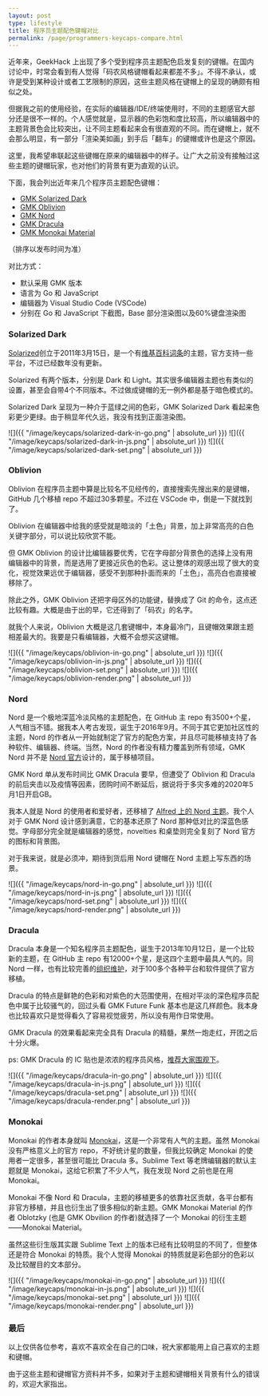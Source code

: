 ```yaml
---
layout: post
type: lifestyle
title: 程序员主题配色键帽对比
permalink: /page/programmers-keycaps-compare.html
---
```


近年来，GeekHack 上出现了多个受到程序员主题配色启发复刻的键帽。在国内讨论中，时常会看到有人觉得「码农风格键帽看起来都差不多」。不得不承认，或许是受到某种设计或者工艺限制的原因，这些主题风格在键帽上的呈现的确颇有相似之处。

但据我之前的使用经验，在实际的编辑器/IDE/终端使用时，不同的主题感官大部分还是很不一样的。个人感觉就是，显示器的色彩饱和度比较高，所以编辑器中的主题背景色会比较突出，让不同主题看起来会有很直观的不同。而在键帽上，就不会那么明显，有一部分「渲染美如画」到手后「翻车」的键帽或许也是这个原因。

这里，我希望串联起这些键帽在原来的编辑器中的样子。让广大之前没有接触过这些主题的键帽玩家，也对他们的背景有更为直观的认识。

下面，我会列出近年来几个程序员主题配色键帽：
- [GMK Solarized Dark](https://geekhack.org/index.php?topic=90192.0)
- [GMK Oblivion](https://geekhack.org/index.php?topic=99174.0)
- [GMK Nord](https://geekhack.org/index.php?topic=100646.0)
- [GMK Dracula](https://geekhack.org/index.php?topic=100727.0)
- [GMK Monokai Material](https://geekhack.org/index.php?topic=105160.0)

（排序以发布时间为准）

对比方式：
- 默认采用 GMK 版本
- 语言为 Go 和 JavaScript
- 编辑器为 Visual Studio Code (VSCode)
- 分别在 Go 和 JavaScript 下截图，Base 部分渲染图以及60%键盘渲染图

### Solarized Dark

[Solarized](https://github.com/altercation/solarized)创立于2011年3月15日，是一个有[维基百科词条](https://en.wikipedia.org/wiki/Solarized_(color_scheme))的主题，官方支持一些平台，不过已经数年没有更新。

Solarized 有两个版本，分别是 Dark 和 Light。其实很多编辑器主题也有类似的设置，甚至会自带4个不同版本。不过做成键帽的无一例外都是基于暗色模式的。

Solarized Dark 呈现为一种介于蓝绿之间的色彩，GMK Solarized Dark 看起来色彩更少更绿。由于稍显年代久远，我没有找到正面渲染图。

![]({{ "/image/keycaps/solarized-dark-in-go.png" | absolute_url }})
![]({{ "/image/keycaps/solarized-dark-in-js.png" | absolute_url }})
![]({{ "/image/keycaps/solarized-dark-set.png" | absolute_url }})

### Oblivion

Oblivion 在程序员主题中算是比较名不见经传的，直接搜索先搜出来的是键帽，GitHub 几个移植 repo 不超过30多颗星。不过在 VSCode 中，倒是一下就找到了。

Oblivion 在编辑器中给我的感受就是暗淡的「土色」背景，加上非常高亮的白色关键字部分，可以说比较欣赏不能。

但 GMK Oblivion 的设计比编辑器要优秀，它在字母部分背景色的选择上没有用编辑器中的背景，而是选用了更接近灰色的色彩。这让整体的观感出现了很大的变化，视觉效果远优于编辑器，感受不到那种扑面而来的「土色」，高亮白也直接被移除了。

除此之外，GMK Oblivion 还把字母区外的功能键，替换成了 Git 的命令，这点还比较有趣。大概是由于出的早，它还得到了「码农」的名字。

就我个人来说，Oblivion 大概是这几套键帽中，本身最冷门，且键帽效果跟主题相差最大的。我要是只看编辑器，大概不会想买这键帽。

![]({{ "/image/keycaps/oblivion-in-go.png" | absolute_url }})
![]({{ "/image/keycaps/oblivion-in-js.png" | absolute_url }})
![]({{ "/image/keycaps/oblivion-set.png" | absolute_url }})
![]({{ "/image/keycaps/oblivion-render.png" | absolute_url }})

### Nord

Nord 是一个极地深蓝冷淡风格的主题配色，在 GitHub 主 repo 有3500+个星，人气相当不错。据我本人考古发现，诞生于2016年9月。不同于其它更加社区性的主题，Nord 的作者从一开始就制定了官方的配色方案，并且尽可能移植支持了各种软件、编辑器、终端。当然，Nord 的作者没有精力覆盖到所有领域，GMK Nord 并不是 [Nord 官方](http://nordtheme.com/)设计的，属于移植项目。

GMK Nord 单从发布时间比 GMK Dracula 要早，但遭受了 Oblivion 和 Dracula 的前后夹击以及疫情等因素，团购时间不断延后，据说将于多灾多难的2020年5月1日开启GB。

我本人就是 Nord 的使用者和爱好者，还移植了 [Alfred 上的 Nord 主题](https://github.com/crispgm/alfred-nord)。我个人对于 GMK Nord 设计感到满意，它的基本还原了 Nord 那种低对比的深蓝色感觉。字母部分完全就是编辑器的感觉，novelties 和桌垫则完全复刻了 Nord 官方的图标和背景图。

对于我来说，就是必须冲，期待到货后用 Nord 键帽在 Nord 主题上写东西的场景。

![]({{ "/image/keycaps/nord-in-go.png" | absolute_url }})
![]({{ "/image/keycaps/nord-in-js.png" | absolute_url }})
![]({{ "/image/keycaps/nord-set.png" | absolute_url }})
![]({{ "/image/keycaps/nord-render.png" | absolute_url }})

### Dracula

Dracula 本身是一个知名程序员主题配色，诞生于2013年10月12日，是一个比较新的主题，在 GitHub 主 repo 有12000+个星，是这四个主题中最具人气的。同 Nord 一样，也有比较完善的[组织维护](https://draculatheme.com/)，对于100多个各种平台和软件提供了官方移植。

Dracula 的特点是鲜艳的色彩和对紫色的大范围使用，在相对平淡的深色程序员配色中属于比较骚气的，回过头看 GMK Future Funk 基本也是这几样颜色。我本身也比较喜欢只是觉得看久了容易视觉疲劳，所以没有用作日常使用。

GMK Dracula 的效果看起来完全具有 Dracula 的精髓，果然一炮走红，开团之后十分火爆。

ps: GMK Dracula 的 IC 贴也是浓浓的程序员风格，[推荐大家围观下](https://geekhack.org/index.php?topic=100727.0)。

![]({{ "/image/keycaps/dracula-in-go.png" | absolute_url }})
![]({{ "/image/keycaps/dracula-in-js.png" | absolute_url }})
![]({{ "/image/keycaps/dracula-set.png" | absolute_url }})
![]({{ "/image/keycaps/dracula-render.png" | absolute_url }})

### Monokai

Monokai 的作者本身就叫 [Monokai](https://monokai.nl/)，这是一个非常有人气的主题。虽然 Monokai 没有严格意义上的官方 repo，不好统计星的数量，但我比较确定 Monokai 的使用者一定很多，甚至很可能比 Dracula 多。Sublime Text 等老牌编辑器的默认主题就是 Monokai，这给它积累了不少人气，我在发现 Nord 之前也是在用 Monokai。

Monokai 不像 Nord 和 Dracula，主题的移植更多的依靠社区贡献，各平台都有非官方移植，并且也衍生出了很多相似的新主题。GMK Monokai Material 的作者 Oblotzky (也是 GMK Obvilion 的作者)就选择了一个 Monokai 的衍生主题——Monokai Material。

虽然这些衍生版其实跟 Sublime Text 上的版本已经有比较明显的不同了，但整体还是符合 Monokai 的特质。我个人觉得 Monokai 的特质就是彩色部分的色彩以及比较醒目的文本部分。

![]({{ "/image/keycaps/monokai-in-go.png" | absolute_url }})
![]({{ "/image/keycaps/monokai-in-js.png" | absolute_url }})
![]({{ "/image/keycaps/monokai-set.png" | absolute_url }})
![]({{ "/image/keycaps/monokai-render.png" | absolute_url }})

### 最后

以上仅供各位参考，喜欢不喜欢全在自己的口味，祝大家都能用上自己喜欢的主题和键帽。

由于这些主题和键帽官方资料并不多，如果对于主题和键帽相关背景有什么的错误的，欢迎大家指出。
